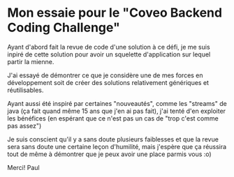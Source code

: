 # Mon essaie pour le "Coveo Backend Coding Challenge"
Ayant d'abord fait la revue de code d'une solution à ce défi, 
je me suis inpiré de cette solution pour avoir un squelette d'application sur lequel partir la mienne.

J'ai essayé de démontrer ce que je considère une de mes forces en développement soit de créer des solutions relativement génériques et réutilisables.

Ayant aussi été inspiré par certaines "nouveautés", comme les "streams" de java (ça fait quand même 15 ans que j'en ai pas fait), j'ai tenté d'en exploiter les bénéfices (en espérant que ce n'est pas un cas de "trop c'est comme pas assez")

Je suis conscient qu'il y a sans doute plusieurs faiblesses et que la revue sera sans doute une certaine leçon d'humilité, mais j'espère que ça réussira tout de même à démontrer que je peux avoir une place parmis vous :o)

Merci!
Paul
